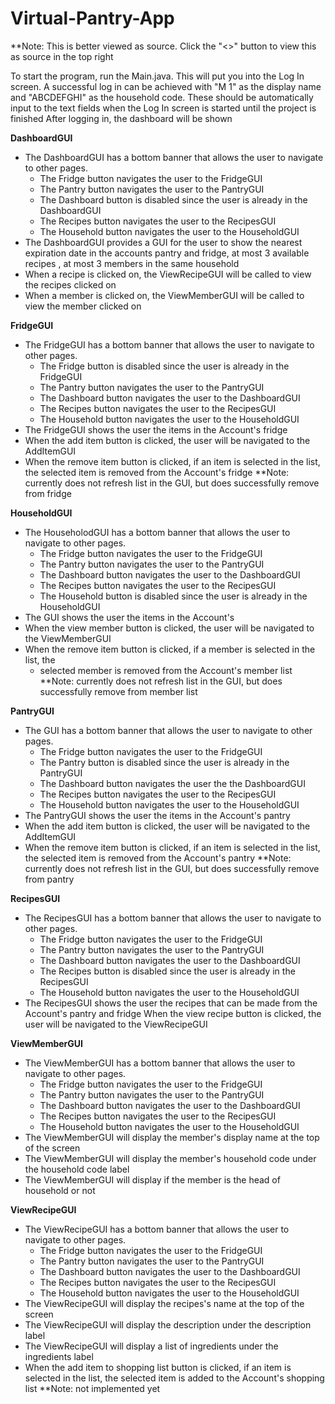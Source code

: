 # Virtual-Pantry-App
**Note: This is better viewed as source. Click the "<>" button to view this as source in the top right 

To start the program, run the Main.java. 
This will put you into the Log In screen.
A successful log in can be achieved with "M 1" as the display name
  and "ABCDEFGHI" as the household code. 
These should be automatically input to the text fields when the 
  Log In screen is started until the project is finished
 After logging in, the dashboard will be shown
 
**DashboardGUI**
   - The DashboardGUI has a bottom banner that allows the user to navigate to other pages.
     - The Fridge button navigates the user to the FridgeGUI
     - The Pantry button navigates the user to the PantryGUI
     - The Dashboard button is disabled since the user is already in the DashboardGUI
     - The Recipes button navigates the user to the RecipesGUI
     - The Household button navigates the user to the HouseholdGUI
   - The DashboardGUI provides a GUI for the user to show the nearest expiration date in the accounts pantry and fridge, at most 3 available recipes , at most 3 members in the same household 
   - When a recipe is clicked on, the ViewRecipeGUI will be called to view the recipes clicked on
   - When a member is clicked on, the ViewMemberGUI will be called to view the member clicked on
    
**FridgeGUI**
   - The FridgeGUI has a bottom banner that allows the user to navigate to other pages.
       - The Fridge button is disabled since the user is already in the FridgeGUI
       - The Pantry button navigates the user to the PantryGUI
       - The Dashboard button navigates the user to the DashboardGUI
       - The Recipes button navigates the user to the RecipesGUI
       - The Household button navigates the user to the HouseholdGUI
   - The FridgeGUI shows the user the items in the Account's fridge
   - When the add item button is clicked, the user will be navigated to the AddItemGUI
   - When the remove item button is clicked, if an item is selected in the list, the
        selected item is removed from the Account's fridge
        **Note: currently does not refresh list in the GUI, but does successfully
            remove from fridge
            
**HouseholdGUI**
   - The HouseholodGUI has a bottom banner that allows the user to navigate to other pages.
     - The Fridge button navigates the user to the FridgeGUI
     - The Pantry button navigates the user to the PantryGUI
     - The Dashboard button navigates the user to the DashboardGUI
     - The Recipes button navigates the user to the RecipesGUI
     - The Household button is disabled since the user is already in the HouseholdGUI
   - The GUI shows the user the items in the Account's 
   - When the view member button is clicked, the user will be navigated to the ViewMemberGUI
   - When the remove item button is clicked, if a member is selected in the list, the
     - selected member is removed from the Account's member list
        **Note: currently does not refresh list in the GUI, but does successfully
            remove from member list
            
**PantryGUI**
   - The GUI has a bottom banner that allows the user to navigate to other pages.
     - The Fridge button navigates the user to the FridgeGUI
     - The Pantry button is disabled since the user is already in the PantryGUI
     - The Dashboard button navigates the user the the DashboardGUI
     - The Recipes button navigates the user to the RecipesGUI
     - The Household button navigates the user to the HouseholdGUI
   - The PantryGUI shows the user the items in the Account's pantry
   - When the add item button is clicked, the user will be navigated to the AddItemGUI
   - When the remove item button is clicked, if an item is selected in the list, the
        selected item is removed from the Account's pantry
        **Note: currently does not refresh list in the GUI, but does successfully
            remove from pantry
            
**RecipesGUI**
   - The RecipesGUI has a bottom banner that allows the user to navigate to other pages.
     - The Fridge button navigates the user to the FridgeGUI
     - The Pantry button navigates the user to the PantryGUI
     - The Dashboard button navigates the user to the DashboardGUI
     - The Recipes button is disabled since the user is already in the RecipesGUI
     - The Household button navigates the user to the HouseholdGUI
   - The RecipesGUI shows the user the recipes that can be made from the Account's
        pantry and fridge 
    When the view recipe button is clicked, the user will be navigated to the ViewRecipeGUI
    
**ViewMemberGUI**
   - The ViewMemberGUI has a bottom banner that allows the user to navigate to other pages.
     - The Fridge button navigates the user to the FridgeGUI
     - The Pantry button navigates the user to the PantryGUI
     - The Dashboard button navigates the user to the DashboardGUI
     - The Recipes button navigates the user to the RecipesGUI
     - The Household button navigates the user to the HouseholdGUI
   - The ViewMemberGUI will display the member's display name at the top of the screen
   - The ViewMemberGUI will display the member's household code under the household code label
   - The ViewMemberGUI will display if the member is the head of household or not
 
**ViewRecipeGUI**
   - The ViewRecipeGUI has a bottom banner that allows the user to navigate to other pages.
     - The Fridge button navigates the user to the FridgeGUI
     - The Pantry button navigates the user to the PantryGUI
     - The Dashboard button navigates the user to the DashboardGUI
     - The Recipes button navigates the user to the RecipesGUI
     - The Household button navigates the user to the HouseholdGUI
   - The ViewRecipeGUI will display the recipes's name at the top of the screen
   - The ViewRecipeGUI will display the description under the description label
   - The ViewRecipeGUI will display a list of ingredients under the ingredients label
   - When the add item to shopping list button is clicked, if an item is selected in the 
        list, the selected item is added to the Account's shopping list
        **Note: not implemented yet 

